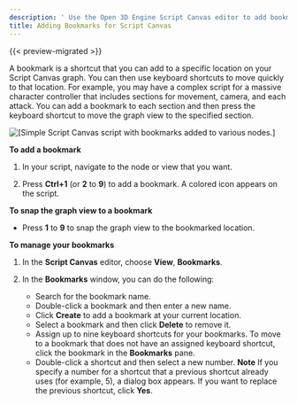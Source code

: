 ```yaml
---
description: ' Use the Open 3D Engine Script Canvas editor to add bookmarks to your script. '
title: Adding Bookmarks for Script Canvas
---
```


{{< preview-migrated >}}

A bookmark is a shortcut that you can add to a specific location on your Script Canvas graph\. You can then use keyboard shortcuts to move quickly to that location\. For example, you may have a complex script for a massive character controller that includes sections for movement, camera, and each attack\. You can add a bookmark to each section and then press the keyboard shortcut to move the graph view to the specified section\.

![\[Simple Script Canvas script with bookmarks added to various nodes.\]](/images/user-guide/scripting/script-canvas/script-canvas-bookmarks-example.png)

**To add a bookmark**

1. In your script, navigate to the node or view that you want\.

1. Press **Ctrl\+1** \(or **2** to **9**\) to add a bookmark\. A colored icon appears on the script\.

**To snap the graph view to a bookmark**
+ Press **1** to **9** to snap the graph view to the bookmarked location\.

**To manage your bookmarks**

1. In the **Script Canvas** editor, choose **View**, **Bookmarks**\.

1. In the **Bookmarks** window, you can do the following:
   + Search for the bookmark name\.
   + Double\-click a bookmark and then enter a new name\.
   + Click **Create** to add a bookmark at your current location\.
   + Select a bookmark and then click **Delete** to remove it\.
   + Assign up to nine keyboard shortcuts for your bookmarks\. To move to a bookmark that does not have an assigned keyboard shortcut, click the bookmark in the **Bookmarks** pane\.
   + Double\-click a shortcut and then select a new number\.
**Note**
If you specify a number for a shortcut that a previous shortcut already uses \(for example, 5\), a dialog box appears\. If you want to replace the previous shortcut, click **Yes**\.